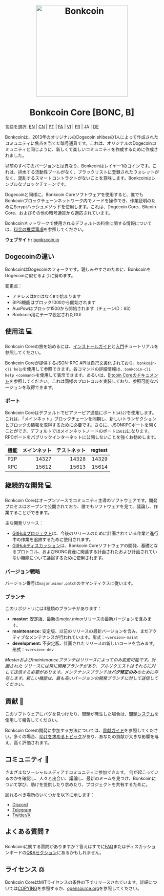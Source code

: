<h1 align="center">
<img src="https://i.imgur.com/d9a8NfA.png" alt="Bonkcoin" width="300"/>
<br/><br/>
Bonkcoin Core [BONC, B]  
</h1>

言語を選択: [EN](./README.md) | [CN](./README_zh_CN.md) | [PT](./README_pt_BR.md) | [FA](./README_fa_IR.md) | [VI](./README_vi_VN.md) | [FR](./README_fr_FR.md) | JA | [DE](./README_de_DE.md)

Bonkcoinは、2013年のオリジナルのDogecoin shibesの1人によって作成されたコミュニティに焦点を当てた暗号通貨です。これは、オリジナルのDogecoinコミュニティと同じように、新しくて楽しいコミュニティを作成するために作成されました。

以前のすべてのバージョンとは異なり、Bonkcoinはレイヤー1のコインです。これは、排水する流動性プールがなく、ブラックリストに登録されたウォレットがなく、混乱するスマートコントラクトがないことを意味します。Bonkcoinはシンプルなブロックチェーンです。

Dogecoinと同様に、Bonkcoin Coreソフトウェアを使用すると、誰でもBonkcoinブロックチェーンネットワーク内でノードを操作でき、作業証明のためにScryptハッシュメソッドを使用します。これは、Dogecoin Core、Bitcoin Core、およびその他の暗号通貨から適応されています。

Bonkcoinネットワークで使用されるデフォルトの料金に関する情報については、[料金の推奨事項](doc/fee-recommendation.md)を参照してください。

**ウェブサイト:** [bonkscoin.io](https://bonkscoin.io)

## Dogecoinの違い

BonkcoinはDogecoinのフォークです。親しみやすさのために、BonkcoinをDogecoinに似せるように努めます。

変更点：

* アドレスは`D`ではなく`B`で始まります
* BIPS機能はブロック1000から開始されます
* AuxPowはブロック1500から開始されます（チェーンID：63）
* Bonkcoin用にテーマ設定されたGUI

## 使用法 💻

Bonkcoin Coreの旅を始めるには、[インストールガイド](INSTALL.md)と[入門](doc/getting-started.md)チュートリアルを参照してください。

Bonkcoin Coreが提供するJSON-RPC APIは自己文書化されており、`bonkcoin-cli help`を使用して参照できます。各コマンドの詳細情報は、`bonkcoin-cli help <command>`を使用して表示できます。あるいは、[Bitcoin Coreのドキュメント](https://developer.bitcoin.org/reference/rpc/)を参照してください。これは同様のプロトコルを実装しており、参照可能なバージョンを取得できます。

### ポート

Bonkcoin Coreはデフォルトでピアツーピア通信にポート`14327`を使用します。これは、「メインネット」ブロックチェーンを同期し、新しいトランザクションとブロックの情報を取得するために必要です。さらに、JSONRPCポートを開くことができ、デフォルトではメインネットノードのポート`15612`になります。RPCポートをパブリックインターネットに公開しないことを強くお勧めします。

| 機能     | メインネット | テストネット | regtest |
| :------- | ------: | ------: | ------: |
| P2P      |   14327 |   14328 |   14329 |
| RPC      |   15612 |   15613 |   15614 |

## 継続的な開発 💻

Bonkcoin Coreはオープンソースでコミュニティ主導のソフトウェアです。開発プロセスはオープンで公開されており、誰でもソフトウェアを見て、議論し、作業することができます。

主な開発リソース：

* [GitHubプロジェクト](https://github.com/Bonkcoin/Bonkcoin-core/projects)は、今後のリリースのために計画されている作業と進行中の作業を追跡するために使用されます。
* [GitHubディスカッション](https://github.com/Bonkcoin/Bonkcoin-core/discussions)は、Bonkcoin Coreソフトウェアの開発、基礎となるプロトコル、およびBONC資産に関連する計画されたおよび計画されていない機能について議論するために使用されます。


### バージョン戦略
バージョン番号は```major.minor.patch```のセマンティクスに従います。

### ブランチ
このリポジトリには3種類のブランチがあります：

- **master:** 安定版、最新の*major.minor*リリースの最新バージョンを含みます。
- **maintenance:** 安定版、以前のリリースの最新バージョンを含み、まだアクティブなメンテナンスが行われています。形式：```<version>-maint```
- **development:** 不安定版、計画されたリリースの新しいコードを含みます。形式：```<version>-dev```

*Masterおよびmaintenanceブランチはリリースによってのみ変更可能です。計画された*
*リリースには常に開発ブランチがあり、プルリクエストはそれらに対して送信する必要があります。メンテナンスブランチは**バグ修正のみ**のために存在します。新しい機能は、最も高いバージョンの開発ブランチに対して送信してください。*

## 貢献 🤝

このソフトウェアにバグを見つけたり、問題が発生した場合は、[問題システム](https://github.com/Bonkcoin/Bonkcoin-core/issues/new?assignees=&labels=bug&template=bug_report.md&title=%5Bbug%5D+)を使用して報告してください。

Bonkcoin Coreの開発に参加する方法については、[貢献ガイド](CONTRIBUTING.md)を参照してください。多くの場合、[助けを求めるトピック](https://github.com/Bonkcoin/Bonkcoin-core/labels/help%20wanted)があり、あなたの貢献が大きな影響を与え、高く評価されます。

## コミュニティ 🐸

さまざまなソーシャルメディアでコミュニティに参加できます。
何が起こっているのかを確認し、人々と出会い、議論し、最新のミームを見つけ、Bonkcoinについて学び、助けを提供したり求めたり、プロジェクトを共有するために。

訪れるべき場所のいくつかを以下に示します：


* [Discord](https://discord.gg/rqtkgwsk6j)
* [Telegram](https://t.me/bonkscoin)
* [Twitter/X](https://x.com/bonkcoinpow)

## よくある質問 ❓

Bonkcoinに関する質問がありますか？答えはすでに[FAQ](doc/FAQ.md)またはディスカッションボードの[Q&Aセクション](https://github.com/Bonkcoin/Bonkcoin-core/discussions/categories/q-a)にあるかもしれません。

## ライセンス ⚖️
Bonkcoin CoreはMITライセンスの条件の下でリリースされています。詳細については[COPYING](COPYING)を参照するか、[opensource.org](https://opensource.org/licenses/MIT)を参照してください。
